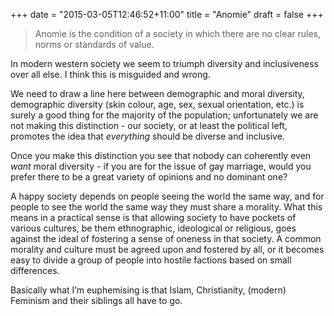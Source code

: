 +++
date = "2015-03-05T12:46:52+11:00"
title = "Anomie"
draft = false
+++

<p><blockquote>
  <p>Anomie is the condition of a society in which there are no clear rules, norms or standards of value.</p>
</blockquote>

<p>In modern western society we seem to triumph diversity and inclusiveness over all else. I think this is misguided and wrong. </p>

<p>We need to draw a line here between demographic and moral diversity, demographic diversity (skin colour, age, sex, sexual orientation, etc.) is surely a good thing for the majority of the population; unfortunately we are not making this  distinction - our society, or at least the political left, promotes the idea that <em>everything</em> should be diverse and inclusive. </p>

<p>Once you make this distinction you see that nobody can coherently even <em>want</em> moral diversity - if you are for the issue of gay marriage, would you prefer there to be a great variety of opinions and no dominant one?</p>

<p>A happy society depends on people seeing the world the same way, and for people to see the world the same way they must share a morality. What this means in a practical sense is that allowing society to have pockets of various cultures, be them ethnographic, ideological or religious, goes against the ideal of fostering a sense of oneness in that society. A common morality and culture must be agreed upon and fostered by all, or it becomes easy to divide a group of people into hostile factions based on small differences.</p>

<p>Basically what I’m euphemising is that Islam, Christianity, (modern) Feminism and their siblings all have to go.</p></p>
